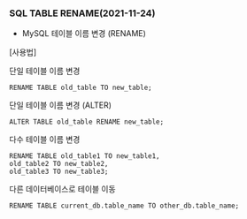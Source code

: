 ### SQL TABLE RENAME(2021-11-24)

- MySQL 테이블 이름 변경 (RENAME)

[사용법]

단일 테이블 이름 변경

```
RENAME TABLE old_table TO new_table;
```

단일 테이블 이름 변경 (ALTER)

```
ALTER TABLE old_table RENAME new_table;
```

다수 테이블 이름 변경

```
RENAME TABLE old_table1 TO new_table1,
old_table2 TO new_table2,
old_table3 TO new_table3;
```

다른 데이터베이스로 테이블 이동

```
RENAME TABLE current_db.table_name TO other_db.table_name;
```
